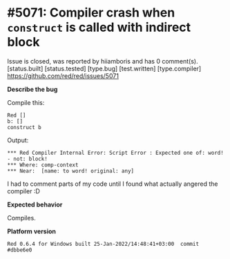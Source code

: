 
#5071: Compiler crash when `construct` is called with indirect block
================================================================================
Issue is closed, was reported by hiiamboris and has 0 comment(s).
[status.built] [status.tested] [type.bug] [test.written] [type.compiler]
<https://github.com/red/red/issues/5071>

**Describe the bug**

Compile this:
```
Red []
b: []
construct b
```
Output:
```
*** Red Compiler Internal Error: Script Error : Expected one of: word! - not: block!
*** Where: comp-context
*** Near:  [name: to word! original: any]
```
I had to comment parts of my code until I found what actually angered the compiler :D

**Expected behavior**

Compiles.

**Platform version**
```
Red 0.6.4 for Windows built 25-Jan-2022/14:48:41+03:00  commit #dbbe6e0
```



